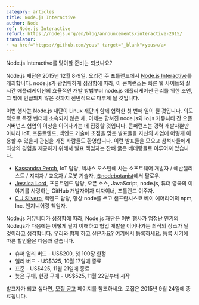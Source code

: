 ```yaml
---
category: articles
title: Node.js Interactive
author: Node
ref: Node.js Interactive
refurl: https://nodejs.org/en/blog/announcements/interactive-2015/
translator:
- <a href="https://github.com/yous" target="_blank">yous</a>
---
```


<!--
Are You Ready for Node.js Interactive?
-->

Node.js Interactive를 맞이할 준비는 되셨나요?

<!--
The Node.js Foundation is pleased to announce [Node.js Interactive](http://interactive.nodejs.org) happening from December 8-9, 2015 in Portland, OR. With node.js growing in all aspects of technology, the gathering will cover everything from streamlining development of fast websites and real-time applications to tips for managing node.js applications, and much more.
-->

Node.js 재단은 2015년 12월 8-9일, 오리건 주 포틀랜드에서
[Node.js Interactive](http://interactive.nodejs.org)를 개최합니다. node.js가
광범위하게 성장함에 따라, 이 콘퍼런스는 빠른 웹 사이트와 실시간 애플리케이션의
효율적인 개발 방법부터 node.js 애플리케이션 관리를 위한 조언, 그 밖에 언급되지
않은 것까지 전반적으로 다루게 될 것입니다.

<!--
The event will be the first of its kind under the Node.js Foundation led in cooperation with The Linux Foundation. Vendor-neutral by design, it will focus on the continued ideals of open governance collaboration between the now joined node.js and io.js community. The conference welcomes experienced developers as well as those interested in how node.js might be of use to their business with tracks that focus on IoT, front-end and back-end technologies. To curate these tracks and create the best experience for attendees, track chairs include seasoned veterans:
-->

이번 행사는 Node.js 재단이 Linux 재단과 함께 협력한 첫 번째 일이 될 것입니다.
의도적으로 특정 벤더에 소속되지 않은 채, 이제는 합쳐진 node.js와 io.js 커뮤니티
간 오픈 거버넌스 협업의 이상을 이어나가는 데 집중할 것입니다. 콘퍼런스는 경력
개발자뿐만 아니라 IoT, 프론트엔드, 백엔드 기술에 초점을 맞춘 발표들을 자신의
사업에 어떻게 이용할 수 있을지 관심을 가진 사람들도 환영합니다. 이런 발표들을
모으고 참석자들에게 최상의 경험을 제공하기 위해서 발표 책임자는 잔뼈 굵은
베테랑들로 이루어져 있습니다.

<!--
* [Kassandra Perch](https://github.com/nodebotanist) for IoT, a software developer / evangelist / advocate / educator / roboticist living in Austin, TX, who you can follow at: [@nodebotanist](https://twitter.com/nodebotanist).
* [Jessica Lord](https://github.com/jlord/) for Front-End, a GitHub developer and designer who loves open source, JavaScript & node.js, and stories of Tudor England and is a Portland transplant.
* [C J Silvero](https://github.com/ceejbot) for Back-End, who is all node, all the time and works as director of engineering at npm, Inc. in the Bay area.
-->

* [Kassandra Perch](https://github.com/nodebotanist), IoT 담당, 텍사스 오스틴에 사는 소프트웨어 개발자 / 에반젤리스트 / 지지자 / 교육자 / 로봇 기술자, [@nodebotanist](https://twitter.com/nodebotanist)에서 팔로우.
* [Jessica Lord](https://github.com/jlord/), 프론트엔드 담당, 오픈 소스, JavaScript, node.js, 튜더 영국의 이야기를 사랑하는 GitHub 개발자이자 디자이너, 포틀랜드 이주자.
* [C J Silvero](https://github.com/ceejbot), 백엔드 담당, 항상 node를 쓰고 샌프란시스코 베이 에어리어의 npm, Inc. 엔지니어링 책임자.

<!--
As the Node.js community continues to grow, the Node.js Foundation believes this event is the perfect place to continue to develop collaboration and better understand what’s next for this extremely popular technology. Interested in joining us? Register [here](http://events.linuxfoundation.org/events/node-interactive/attend/register). Timeline for discount rates are as follows:
-->

Node.js 커뮤니티가 성장함에 따라, Node.js 재단은 이번 행사가 엄청난 인기의
Node.js가 다음에는 어떻게 될지 이해하고 협업 개발을 이어나가는 최적의 장소가 될
것이라고 생각합니다. 우리와 함께 하고 싶은가요?
[여기](http://events.linuxfoundation.org/events/node-interactive/attend/register)에서
등록하세요. 등록 시기에 따른 할인율은 다음과 같습니다.

<!--
* Super Early Bird - US$200 for the 1st 100 tickets
* Early Bird - US$325, ends October 17
* Standard - US$425, ends November 21
* Late & Onsite - US$525, begins November 22
-->

* 슈퍼 얼리 버드 - US$200, 첫 100장 한정
* 얼리 버드 - US$325, 10월 17일에 종료
* 표준 - US$425, 11월 21일에 종료
* 늦은 구매, 현장 구매 - US$525, 11월 22일부터 시작

<!--
If you are interested in becoming a speaker, please check out our [Call For Participation](http://events.linuxfoundation.org/events/node-interactive/program/cfp) page for more details. Call for Participation closes on September 24, 2015.
-->

발표자가 되고 싶다면,
[모집 공고](http://events.linuxfoundation.org/events/node-interactive/program/cfp)
페이지를 참조하세요. 모집은 2015년 9월 24일에 종료됩니다.
